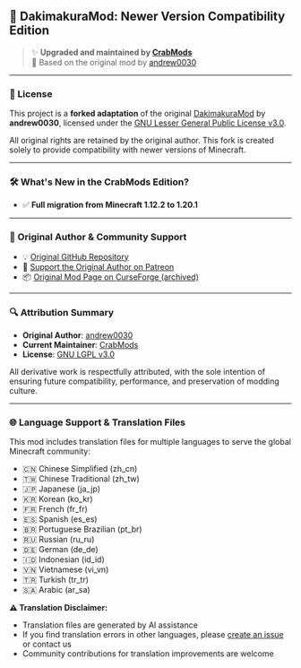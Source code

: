 ## 🧩 DakimakuraMod: Newer Version Compatibility Edition

> ✨ **Upgraded and maintained by [CrabMods](https://www.curseforge.com/members/crabmods/projects)**  
> 🔧 Based on the original mod by [andrew0030](https://github.com/andrew0030/DakimakuraMod)

---

### 📜 License

This project is a **forked adaptation** of the original [DakimakuraMod](https://github.com/andrew0030/DakimakuraMod) by **andrew0030**, licensed under the [GNU Lesser General Public License v3.0](https://www.gnu.org/licenses/lgpl-3.0.en.html).

All original rights are retained by the original author. This fork is created solely to provide compatibility with newer versions of Minecraft.

---

### 🛠️ What's New in the CrabMods Edition?

- ✅ **Full migration from Minecraft 1.12.2 to 1.20.1**

---

### 🔗 Original Author & Community Support

- 💡 [Original GitHub Repository](https://github.com/andrew0030/DakimakuraMod)
- 📣 [Support the Original Author on Patreon](https://www.patreon.com/andrew0030)
- 📦 [Original Mod Page on CurseForge (archived)](https://www.curseforge.com/minecraft/mc-mods/dakimakura-mod)

---

### 🔍 Attribution Summary

- **Original Author**: [andrew0030](https://github.com/andrew0030)
- **Current Maintainer**: [CrabMods](https://www.curseforge.com/members/crabmods/projects)
- **License**: [GNU LGPL v3.0](https://www.gnu.org/licenses/lgpl-3.0.en.html)

All derivative work is respectfully attributed, with the sole intention of ensuring future compatibility, performance, and preservation of modding culture.

---

### 🌐 Language Support & Translation Files

This mod includes translation files for multiple languages to serve the global Minecraft community:

- 🇨🇳 Chinese Simplified (zh_cn)
- 🇹🇼 Chinese Traditional (zh_tw)
- 🇯🇵 Japanese (ja_jp)
- 🇰🇷 Korean (ko_kr)
- 🇫🇷 French (fr_fr)
- 🇪🇸 Spanish (es_es)
- 🇧🇷 Portuguese Brazilian (pt_br)
- 🇷🇺 Russian (ru_ru)
- 🇩🇪 German (de_de)
- 🇮🇩 Indonesian (id_id)
- 🇻🇳 Vietnamese (vi_vn)
- 🇹🇷 Turkish (tr_tr)
- 🇸🇦 Arabic (ar_sa)

**⚠️ Translation Disclaimer:**
- Translation files are generated by AI assistance
- If you find translation errors in other languages, please [create an issue](https://github.com/your-repo/issues) or contact us
- Community contributions for translation improvements are welcome
